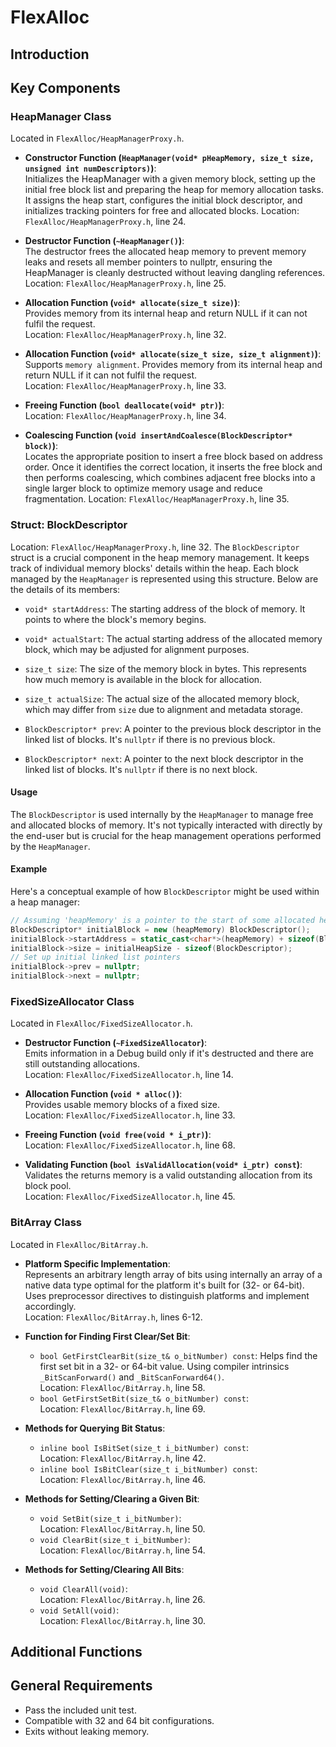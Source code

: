# FlexAlloc

## Introduction

## Key Components

### HeapManager Class
Located in `FlexAlloc/HeapManagerProxy.h`.

- **Constructor Function (`HeapManager(void* pHeapMemory, size_t size, unsigned int numDescriptors)`)**:  
  Initializes the HeapManager with a given memory block, setting up the initial free block list and preparing the heap for memory allocation tasks. It assigns the heap start, configures the initial block descriptor, and initializes tracking pointers for free and allocated blocks.
  Location: `FlexAlloc/HeapManagerProxy.h`, line 24.

- **Destructor Function (`~HeapManager()`)**:  
  The destructor frees the allocated heap memory to prevent memory leaks and resets all member pointers to nullptr, ensuring the HeapManager is cleanly destructed without leaving dangling references.
  Location: `FlexAlloc/HeapManagerProxy.h`, line 25.

- **Allocation Function (`void* allocate(size_t size)`)**:  
  Provides memory from its internal heap and return NULL if it can not fulfil the request.  
  Location: `FlexAlloc/HeapManagerProxy.h`, line 32.

- **Allocation Function (`void* allocate(size_t size, size_t alignment)`)**:  
  Supports `memory alignment`.
  Provides memory from its internal heap and return NULL if it can not fulfil the request.  
  Location: `FlexAlloc/HeapManagerProxy.h`, line 33.

- **Freeing Function (`bool deallocate(void* ptr)`)**:  
  Location: `FlexAlloc/HeapManagerProxy.h`, line 34.

- **Coalescing Function (`void insertAndCoalesce(BlockDescriptor* block)`)**:  
  Locates the appropriate position to insert a free block based on address order. Once it identifies the correct location, it inserts the free block and then performs coalescing, which combines adjacent free blocks into a single larger block to optimize memory usage and reduce fragmentation.
  Location: `FlexAlloc/HeapManagerProxy.h`, line 35.

### Struct: BlockDescriptor
Location: `FlexAlloc/HeapManagerProxy.h`, line 32.
The `BlockDescriptor` struct is a crucial component in the heap memory management. It keeps track of individual memory blocks' details within the heap. Each block managed by the `HeapManager` is represented using this structure. Below are the details of its members:

- `void* startAddress`: The starting address of the block of memory. It points to where the block's memory begins.

- `void* actualStart`: The actual starting address of the allocated memory block, which may be adjusted for alignment purposes.

- `size_t size`: The size of the memory block in bytes. This represents how much memory is available in the block for allocation.

- `size_t actualSize`: The actual size of the allocated memory block, which may differ from `size` due to alignment and metadata storage.

- `BlockDescriptor* prev`: A pointer to the previous block descriptor in the linked list of blocks. It's `nullptr` if there is no previous block.

- `BlockDescriptor* next`: A pointer to the next block descriptor in the linked list of blocks. It's `nullptr` if there is no next block.

#### Usage

The `BlockDescriptor` is used internally by the `HeapManager` to manage free and allocated blocks of memory. It's not typically interacted with directly by the end-user but is crucial for the heap management operations performed by the `HeapManager`.

#### Example

Here's a conceptual example of how `BlockDescriptor` might be used within a heap manager:

```c++
// Assuming 'heapMemory' is a pointer to the start of some allocated heap memory
BlockDescriptor* initialBlock = new (heapMemory) BlockDescriptor();
initialBlock->startAddress = static_cast<char*>(heapMemory) + sizeof(BlockDescriptor);
initialBlock->size = initialHeapSize - sizeof(BlockDescriptor);
// Set up initial linked list pointers
initialBlock->prev = nullptr;
initialBlock->next = nullptr;
```

### FixedSizeAllocator Class
Located in `FlexAlloc/FixedSizeAllocator.h`.

- **Destructor Function (`~FixedSizeAllocator`)**:  
  Emits information in a Debug build only if it's destructed and there are still outstanding allocations.  
  Location: `FlexAlloc/FixedSizeAllocator.h`, line 14.

- **Allocation Function (`void * alloc()`)**:  
  Provides usable memory blocks of a fixed size.  
  Location: `FlexAlloc/FixedSizeAllocator.h`, line 33.

- **Freeing Function (`void free(void * i_ptr)`)**:  
  Location: `FlexAlloc/FixedSizeAllocator.h`, line 68.

- **Validating Function (`bool isValidAllocation(void* i_ptr) const`)**:  
  Validates the returns memory is a valid outstanding allocation from its block pool.  
  Location: `FlexAlloc/FixedSizeAllocator.h`, line 45.

### BitArray Class
Located in `FlexAlloc/BitArray.h`.

- **Platform Specific Implementation**:  
  Represents an arbitrary length array of bits using internally an array of a native data type optimal for the platform it's built for (32- or 64-bit). Uses preprocessor directives to distinguish platforms and implement accordingly.  
  Location: `FlexAlloc/BitArray.h`, lines 6-12.

- **Function for Finding First Clear/Set Bit**:  
  - `bool GetFirstClearBit(size_t& o_bitNumber) const`: Helps find the first set bit in a 32- or 64-bit value. Using compiler intrinsics `_BitScanForward()` and `_BitScanForward64()`.  
    Location: `FlexAlloc/BitArray.h`, line 58.
  - `bool GetFirstSetBit(size_t& o_bitNumber) const`:  
    Location: `FlexAlloc/BitArray.h`, line 69.

- **Methods for Querying Bit Status**:  
  - `inline bool IsBitSet(size_t i_bitNumber) const`:  
    Location: `FlexAlloc/BitArray.h`, line 42.
  - `inline bool IsBitClear(size_t i_bitNumber) const`:  
    Location: `FlexAlloc/BitArray.h`, line 46.

- **Methods for Setting/Clearing a Given Bit**:  
  - `void SetBit(size_t i_bitNumber)`:  
    Location: `FlexAlloc/BitArray.h`, line 50.
  - `void ClearBit(size_t i_bitNumber)`:  
    Location: `FlexAlloc/BitArray.h`, line 54.

- **Methods for Setting/Clearing All Bits**:  
  - `void ClearAll(void)`:  
    Location: `FlexAlloc/BitArray.h`, line 26.
  - `void SetAll(void)`:  
    Location: `FlexAlloc/BitArray.h`, line 30.

## Additional Functions

## General Requirements

- Pass the included unit test.
- Compatible with 32 and 64 bit configurations.
- Exits without leaking memory.


